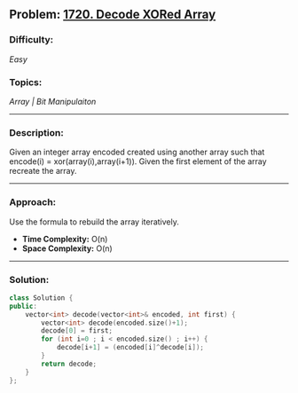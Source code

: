 ## Problem: [1720. Decode XORed Array](https://leetcode.com/problems/decode-xored-array/)

### Difficulty:
*Easy*

### Topics:
*Array | Bit Manipulaiton*

---

### Description:
Given an integer array encoded created using another array such that encode(i) = xor(array(i),array(i+1)). Given the first element of the array recreate the array.

---

### Approach:
Use the formula to rebuild the array iteratively.
- **Time Complexity:** O(n)
- **Space Complexity:** O(n)

---

### Solution:
```cpp
class Solution {
public:
    vector<int> decode(vector<int>& encoded, int first) {
        vector<int> decode(encoded.size()+1);
        decode[0] = first;
        for (int i=0 ; i < encoded.size() ; i++) {
            decode[i+1] = (encoded[i]^decode[i]);
        }
        return decode;
    }
};
```
